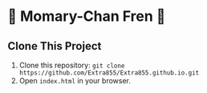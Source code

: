 # 💖 Momary-Chan Fren 💖

## Clone This Project
1. Clone this repository: `git clone https://github.com/Extra855/Extra855.github.io.git`  
2. Open `index.html` in your browser.